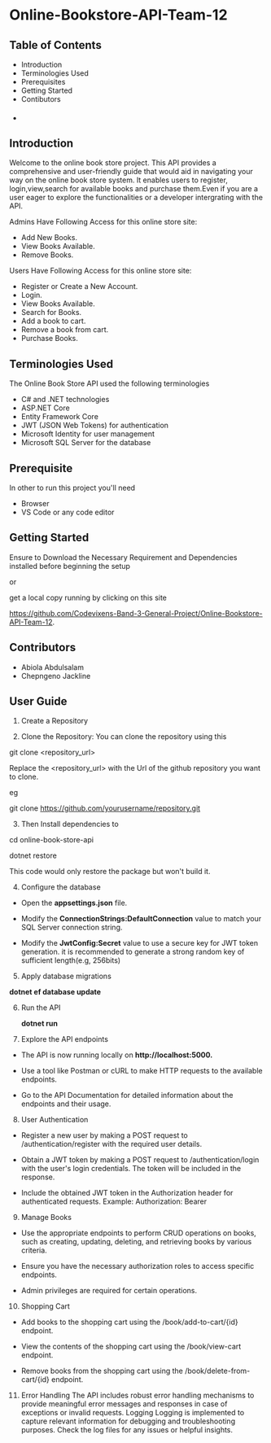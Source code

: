 # Online-Bookstore-API-Team-12

## Table of Contents
* Introduction
* Terminologies Used
* Prerequisites
* Getting Started
* Contibutors
* #### 


## Introduction

Welcome to the online book store project. This API provides a comprehensive and user-friendly guide that would aid in navigating your way on the online book store system. It enables users to register, login,view,search for available books and purchase them.Even if you are a user eager to explore the functionalities or a developer intergrating with the API.

Admins Have Following Access for this online store site:
* Add New Books.
* View Books Available.
* Remove Books.

Users Have Following Access for this online store site:
* Register or Create a New Account.
* Login.
* View Books Available.
* Search for Books. 
* Add a book to cart.
* Remove a book from cart.
* Purchase Books.

## Terminologies Used

The Online Book Store API used the following terminologies 

* C# and .NET technologies
* ASP.NET Core
* Entity Framework Core
* JWT (JSON Web Tokens) for authentication
* Microsoft Identity for user management
* Microsoft SQL Server for the database

## Prerequisite

In other to run this project you'll need 
* Browser
* VS Code or any code editor


## Getting Started

Ensure to Download the Necessary Requirement and Dependencies installed before beginning the setup 

or

get a local copy running by clicking on this site

https://github.com/Codevixens-Band-3-General-Project/Online-Bookstore-API-Team-12.



## Contributors
* Abiola Abdulsalam		
* Chepngeno Jackline

## User Guide

1. Create a Repository 

2. Clone the Repository:
You can clone the repository using this 

git clone <repository_url> 


Replace the <repository_url> with the Url of the github repository you want to clone.

eg 

git clone https://github.com/yourusername/repository.git


3. Then Install dependencies to 

  cd online-book-store-api

  dotnet restore 

  This code would only restore the package but won't build it.

4. Configure the database

* Open the **appsettings.json** file. 

* Modify the **ConnectionStrings:DefaultConnection** value to match your SQL Server connection string.

* Modify the **JwtConfig:Secret** value to use a secure key for JWT token generation. it is recommended to generate a strong random key of sufficient length(e.g, 256bits)

5. Apply database migrations
   
  **dotnet ef database update**

6. Run the API
   
   **dotnet run**

7. Explore the API endpoints
   
* The API is now running locally on **http://localhost:5000.**

* Use a tool like Postman or cURL to make HTTP requests to the available endpoints. 

* Go to the API Documentation for detailed information about the endpoints and their usage.


8. User Authentication
    
* Register a new user by making a POST request to /authentication/register with the required user details.
  
* Obtain a JWT token by making a POST request to /authentication/login with the user's login credentials. The token will be included in the response.
  
* Include the obtained JWT token in the Authorization header for authenticated requests. Example: Authorization: Bearer <token>


9. Manage Books
    
* Use the appropriate endpoints to perform CRUD operations on books, such as creating, updating, deleting, and retrieving books by various criteria.
  
* Ensure you have the necessary authorization roles to access specific endpoints.
  
* Admin privileges are required for certain operations.

10. Shopping Cart
    
* Add books to the shopping cart using the /book/add-to-cart/{id} endpoint.

* View the contents of the shopping cart using the /book/view-cart endpoint.
  
* Remove books from the shopping cart using the /book/delete-from-cart/{id} endpoint.
  
11. Error Handling
The API includes robust error handling mechanisms to provide meaningful error messages and responses in case of exceptions or invalid requests.
Logging
Logging is implemented to capture relevant information for debugging and troubleshooting purposes. Check the log files for any issues or helpful insights.

